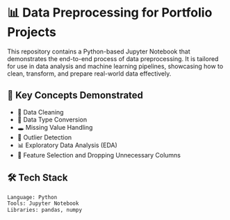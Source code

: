 # 📊 Data Preprocessing for Portfolio Projects

This repository contains a Python-based Jupyter Notebook that demonstrates the end-to-end process of data preprocessing. It is tailored for use in data analysis and machine learning pipelines, showcasing how to clean, transform, and prepare real-world data effectively.

## 🧠 Key Concepts Demonstrated

- 🧹 Data Cleaning  
- 🔄 Data Type Conversion  
- 🕳️ Missing Value Handling  
- 🚫 Outlier Detection  
- 📊 Exploratory Data Analysis (EDA)  
- 🧰 Feature Selection and Dropping Unnecessary Columns  

## 🛠️ Tech Stack

```python
Language: Python  
Tools: Jupyter Notebook  
Libraries: pandas, numpy  
